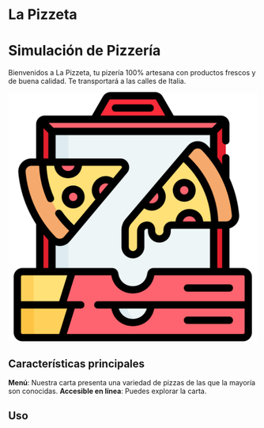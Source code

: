 # La Pizzeta

# Simulación de Pizzería

Bienvenidos a La Pizzeta, tu pizería 100% artesana con productos frescos y de buena calidad. Te transportará a las calles de Italia. 

![Logo](./img/inicio/IconoPizzeria.png)

## Características principales

**Menú**: Nuestra carta presenta una variedad de pizzas de las que la mayoría son conocidas.
**Accesible en línea**: Puedes explorar la carta.

## Uso   
